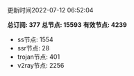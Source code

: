 更新时间2022-07-12 06:52:04

**总订阅: 377**
**总节点: 15593**
**有效节点: 4239**
- ss节点: 1554
- ssr节点: 28
- trojan节点: 401
- v2ray节点: 2256

